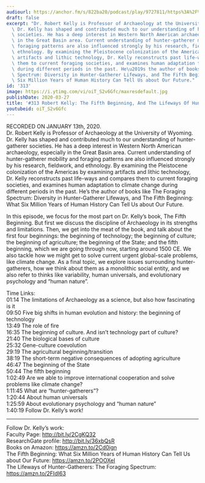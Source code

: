 ```yaml
---
audiourl: https://anchor.fm/s/822ba20/podcast/play/9727811/https%3A%2F%2Fd3ctxlq1ktw2nl.cloudfront.net%2Fproduction%2F2020-0-16%2F43703524-44100-2-67e5c61564a68.m4a
draft: false
excerpt: "Dr. Robert Kelly is Professor of Archaeology at the University of Wyoming.\
  \ Dr. Kelly has shaped and contributed much to our understanding of hunter-gatherer\
  \ societies. He has a deep interest in Western North American archaeology, especially\
  \ in the Great Basin area. Current understanding of hunter-gatherer mobility and\
  \ foraging patterns are also influenced strongly by his research, fieldwork, and\
  \ ethnology. By examining the Pleistocene colonization of the Americas by examining\
  \ artifacts and lithic technology, Dr. Kelly reconstructs past life-ways and compares\
  \ them to current foraging societies, and examines human adaptation to climate change\
  \ during different periods in the past. He\u2019s the author of books like The Foraging\
  \ Spectrum: Diversity in Hunter-Gatherer Lifeways, and The Fifth Beginning: What\
  \ Six Million Years of Human History Can Tell Us about Our Future."
id: '313'
image: https://i.ytimg.com/vi/oiT_S2v6Gfc/maxresdefault.jpg
publishDate: 2020-03-27
title: '#313 Robert Kelly: The Fifth Beginning, And The Lifeways Of Hunter-Gatherers'
youtubeid: oiT_S2v6Gfc
---
```

<div class="timelinks">

RECORDED ON JANUARY 13th, 2020.  
Dr. Robert Kelly is Professor of Archaeology at the University of Wyoming. Dr. Kelly has shaped and contributed much to our understanding of hunter-gatherer societies. He has a deep interest in Western North American archaeology, especially in the Great Basin area. Current understanding of hunter-gatherer mobility and foraging patterns are also influenced strongly by his research, fieldwork, and ethnology. By examining the Pleistocene colonization of the Americas by examining artifacts and lithic technology, Dr. Kelly reconstructs past life-ways and compares them to current foraging societies, and examines human adaptation to climate change during different periods in the past. He’s the author of books like The Foraging Spectrum: Diversity in Hunter-Gatherer Lifeways, and The Fifth Beginning: What Six Million Years of Human History Can Tell Us about Our Future.

In this episode, we focus for the most part on Dr. Kelly’s book, The Fifth Beginning. But first we discuss the discipline of Archaeology in its strengths and limitations. Then, we get into the meat of the book, and talk about the first four beginnings: the beginning of technology; the beginning of culture; the beginning of agriculture; the beginning of the State; and the fifth beginning, which we are going through now, starting around 1500 CE. We also tackle how we might get to solve current urgent global-scale problems, like climate change. As a final topic, we explore issues surrounding hunter-gatherers, how we think about them as a monolithic social entity, and we also refer to thinks like variability, human universals, and evolutionary psychology and “human nature”.

Time Links:  
<time>01:14</time> The limitations of Archaeology as a science, but also how fascinating is it  
<time>09:50</time> Five big shifts in human evolution and history: the beginning of technology  
<time>13:49</time> The role of fire  
<time>16:35</time> The beginning of culture. And isn’t technology part of culture?  
<time>21:40</time> The biological bases of culture   
<time>25:32</time> Gene-culture coevolution  
<time>29:19</time> The agricultural beginning/transition  
<time>38:19</time> The short-term negative consequences of adopting agriculture  
<time>46:47</time> The beginning of the State  
<time>50:44</time> The fifth beginning  
<time>1:02:49</time> Are we able to improve international cooperation and solve problems like climate change?  
<time>1:11:45</time> What are “hunter-gatherers”?  
<time>1:20:44</time> About human universals  
<time>1:25:59</time> About evolutionary psychology and “human nature”  
<time>1:40:19</time> Follow Dr. Kelly’s work!

---

Follow Dr. Kelly’s work:  
Faculty Page: http://bit.ly/2CgKQ32  
ResearchGate profile: http://bit.ly/36xbQsR  
Books on Amazon: https://amzn.to/2Cd0ign  
The Fifth Beginning: What Six Million Years of Human History Can Tell Us about Our Future: https://amzn.to/2POOXeI  
The Lifeways of Hunter-Gatherers: The Foraging Spectrum: https://amzn.to/2FIdI63
</div>

